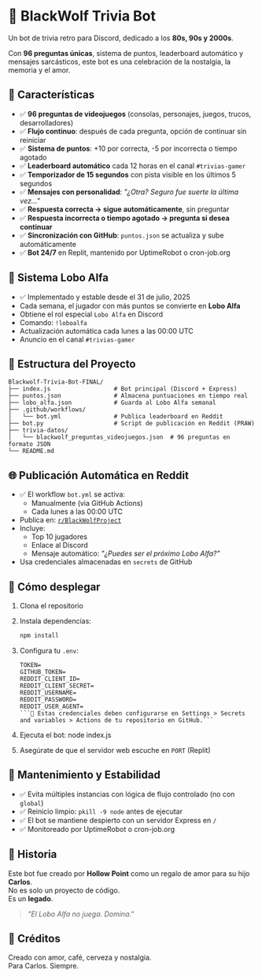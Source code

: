 # 🐺 BlackWolf Trivia Bot

Un bot de trivia retro para Discord, dedicado a los **80s, 90s y 2000s**.

Con **96 preguntas únicas**, sistema de puntos, leaderboard automático y mensajes sarcásticos, este bot es una celebración de la nostalgia, la memoria y el amor.

## 🧩 Características

- ✅ **96 preguntas de videojuegos** (consolas, personajes, juegos, trucos, desarrolladores)
- ✅ **Flujo continuo**: después de cada pregunta, opción de continuar sin reiniciar
- ✅ **Sistema de puntos**: +10 por correcta, -5 por incorrecta o tiempo agotado
- ✅ **Leaderboard automático** cada 12 horas en el canal `#trivias-gamer`
- ✅ **Temporizador de 15 segundos** con pista visible en los últimos 5 segundos
- ✅ **Mensajes con personalidad**: *"¿Otra? Seguro fue suerte la última vez..."*
- ✅ **Respuesta correcta → sigue automáticamente**, sin preguntar
- ✅ **Respuesta incorrecta o tiempo agotado → pregunta si desea continuar**
- ✅ **Sincronización con GitHub**: `puntos.json` se actualiza y sube automáticamente
- ✅ **Bot 24/7** en Replit, mantenido por UptimeRobot o cron-job.org

## 🐺 Sistema Lobo Alfa

- ✅ Implementado y estable desde el 31 de julio, 2025
- Cada semana, el jugador con más puntos se convierte en **Lobo Alfa**
- Obtiene el rol especial `Lobo Alfa` en Discord
- Comando: `!loboalfa`
- Actualización automática cada lunes a las 00:00 UTC
- Anuncio en el canal `#trivias-gamer`

## 📂 Estructura del Proyecto

```
Blackwolf-Trivia-Bot-FINAL/
├── index.js                  # Bot principal (Discord + Express)
├── puntos.json               # Almacena puntuaciones en tiempo real
├── lobo_alfa.json            # Guarda al Lobo Alfa semanal
├── .github/workflows/
│   └── bot.yml               # Publica leaderboard en Reddit
├── bot.py                    # Script de publicación en Reddit (PRAW)
├── trivia-datos/
│   └── blackwolf_preguntas_videojuegos.json  # 96 preguntas en formato JSON
└── README.md
```

## 🌐 Publicación Automática en Reddit

- ✅ El workflow `bot.yml` se activa:
  - Manualmente (via GitHub Actions)
  - Cada lunes a las 00:00 UTC
- Publica en: [`r/BlackWolfProject`](https://www.reddit.com/r/BlackWolfProject/)
- Incluye:
  - Top 10 jugadores
  - Enlace al Discord
  - Mensaje automático: *"¿Puedes ser el próximo Lobo Alfa?"*
- Usa credenciales almacenadas en `secrets` de GitHub

## 🚀 Cómo desplegar

1. Clona el repositorio
2. Instala dependencias:
   ```bash
   npm install
   ```
3. Configura tu `.env`:
  
   ```env
   TOKEN=
   GITHUB_TOKEN=
   REDDIT_CLIENT_ID=
   REDDIT_CLIENT_SECRET=
   REDDIT_USERNAME=
   REDDIT_PASSWORD=
   REDDIT_USER_AGENT=
   ```🔐 Estas credenciales deben configurarse en Settings > Secrets and variables > Actions de tu repositorio en GitHub.```

4. Ejecuta el bot:
   node index.js
   
5. Asegúrate de que el servidor web escuche en `PORT` (Replit)

## 🔄 Mantenimiento y Estabilidad

- ✅ Evita múltiples instancias con lógica de flujo controlado (no con `global`)
- ✅ Reinicio limpio: `pkill -9 node` antes de ejecutar
- ✅ El bot se mantiene despierto con un servidor Express en `/`
- ✅ Monitoreado por UptimeRobot o cron-job.org

## 📜 Historia

Este bot fue creado por **Hollow Point** como un regalo de amor para su hijo **Carlos**.  
No es solo un proyecto de código.  
Es un **legado**.

> *"El Lobo Alfa no juega. Domina."*

## 💌 Créditos

Creado con amor, café, cerveza y nostalgia.  
Para Carlos. Siempre.






